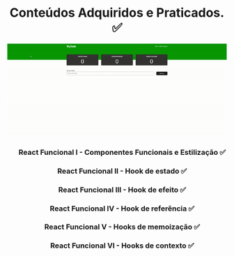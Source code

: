 <div align="center">
  <h1>Conteúdos Adquiridos e Praticados. ✅</h1>
  <img src="https://github.com/GustavoVieiraa/React-Ada-Tech/blob/main/React%20II%20-%20Componentes%20Funcionais%20e%20Hooks/React%20Funcional%20VI%20-%20Hooks%20de%20contexto/ReactAppTodo.gif?raw=true">
</div>
<div align="center">
  <ul>
    <h3>React Funcional I - Componentes Funcionais e Estilização ✅</h3>
    <h3>React Funcional II - Hook de estado ✅</h3>
    <h3>React Funcional III - Hook de efeito ✅</h3>
    <h3>React Funcional IV - Hook de referência ✅</h3>
    <h3>React Funcional V - Hooks de memoização ✅</h3>
    <h3>React Funcional VI - Hooks de contexto ✅</h3>
  </ul>
</div>
